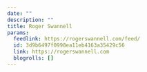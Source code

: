 ```yaml
---
date: ""
description: ""
title: Roger Swannell
params:
  feedlink: https://rogerswannell.com/feed/
  id: 3d9b6497f0998ea11eb4163a35429c56
  link: https://rogerswannell.com
  blogrolls: []
---
```

